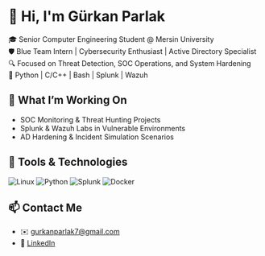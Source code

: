 # 👋 Hi, I'm Gürkan Parlak

🎓 Senior Computer Engineering Student @ Mersin University  
🛡️ Blue Team Intern | Cybersecurity Enthusiast | Active Directory Specialist  
🔍 Focused on Threat Detection, SOC Operations, and System Hardening  
💬 Python | C/C++ | Bash | Splunk | Wazuh 

## 🚀 What I’m Working On
- SOC Monitoring & Threat Hunting Projects
- Splunk & Wazuh Labs in Vulnerable Environments
- AD Hardening & Incident Simulation Scenarios

## 🧰 Tools & Technologies
![Linux](https://img.shields.io/badge/Linux-FCC624?style=flat&logo=linux&logoColor=black)
![Python](https://img.shields.io/badge/Python-3776AB?style=flat&logo=python&logoColor=white)
![Splunk](https://img.shields.io/badge/Splunk-000000?style=flat&logo=splunk&logoColor=white)
![Docker](https://img.shields.io/badge/Docker-2496ED?style=flat&logo=docker&logoColor=white)

## 📫 Contact Me
- ✉️ gurkanparlak7@gmail.com  
- 💼 [LinkedIn](linkedin.com/in/gürkan-parlak/)  
